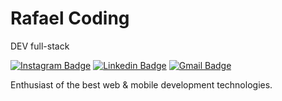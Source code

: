 # Rafael Coding

DEV full-stack

[![Instagram Badge](https://img.shields.io/badge/-rafaelrdscoding-00875f?style=flat-square&labelColor=00875f&logo=instagram&logoColor=white&link=https://www.instagram.com/rafaelrdscoding/)](https://www.instagram.com/rafaelrdscoding/) 
[![Linkedin Badge](https://img.shields.io/badge/-Rafael-santdev?style=flat-square&logo=Linkedin&logoColor=white&link=https://www.linkedin.com/in/rafael-santdev/)](https://www.linkedin.com/in/rafael-santdev/) 
[![Gmail Badge](https://img.shields.io/badge/-rafaelscoding.contato@gmail.com-00875f?style=flat-square&logo=Gmail&logoColor=white&link=mailto:rafaelscoding.contato@gmail.com)](mailto:rafaelscoding.contato@gmail.com)

Enthusiast of the best web & mobile development technologies.


